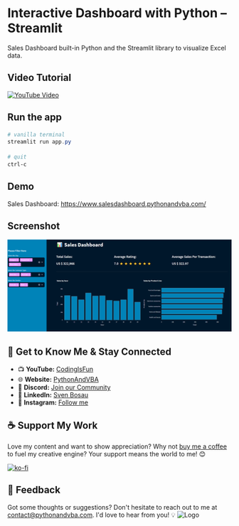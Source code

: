 
# Interactive Dashboard with Python – Streamlit

Sales Dashboard built-in Python and the Streamlit library to visualize Excel data.

## Video Tutorial
[![YouTube Video](https://img.youtube.com/vi/Sb0A9i6d320/0.jpg)](https://youtu.be/Sb0A9i6d320)

## Run the app
```Powershell
# vanilla terminal
streamlit run app.py

# quit
ctrl-c
```

## Demo
Sales Dashboard: https://www.salesdashboard.pythonandvba.com/

## Screenshot
![Dashboard Screenshot](./Dashboard_Sample.png)

## 🤝 Get to Know Me & Stay Connected
- 📺 **YouTube:** [CodingIsFun](https://youtube.com/c/CodingIsFun)
- 🌐 **Website:** [PythonAndVBA](https://pythonandvba.com)
- 💬 **Discord:** [Join our Community](https://pythonandvba.com/discord)
- 💼 **LinkedIn:** [Sven Bosau](https://www.linkedin.com/in/sven-bosau/)
- 📸 **Instagram:** [Follow me](https://www.instagram.com/sven_bosau/)

## ☕️ Support My Work
Love my content and want to show appreciation? Why not [buy me a coffee](https://pythonandvba.com/coffee-donation) to fuel my creative engine? Your support means the world to me! 😊

[![ko-fi](https://ko-fi.com/img/githubbutton_sm.svg)](https://pythonandvba.com/coffee-donation)

## 💌 Feedback
Got some thoughts or suggestions? Don't hesitate to reach out to me at contact@pythonandvba.com. I'd love to hear from you! 💡
![Logo](https://www.pythonandvba.com/banner-img)
